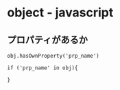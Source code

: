 
# object  -  javascript


## プロパティがあるか

```
obj.hasOwnProperty('prp_name')
```

```
if ('prp_name' in obj){

}
```



